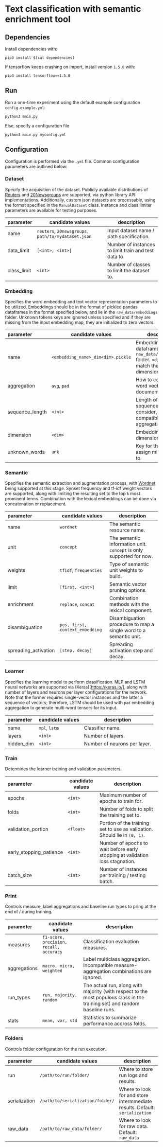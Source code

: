 # Text classification with semantic enrichment tool

## Dependencies

Install dependencies with:

`pip3 install $(cat dependencies)`

If tensorflow keeps crashing on import, install version `1.5.0` with:

`pip3 install tensorflow==1.5.0`


## Run
Run a one-time experiment using the default example configuration `config.example.yml`:
```python
python3 main.py
```
Else, specify a configuration file
```
python3 main.py myconfig.yml
```
## Configuration
Configuration is performed via the `.yml` file. Common configuration parameters are outlined below:

### Dataset
Specify the acquisition of the dataset. Publicly available distributions of [Reuters](https://martin-thoma.com/nlp-reuters/) and [20Newsgroups](http://qwone.com/~jason/20Newsgroups/) are supported, via python library API implementations. Additionally, custom json datasets are processable, using the format specified in the `ManualDataset` class. Instance and class limiter parameters are available for testing purposes.

| parameter | candidate values | description |
| :--- | --- | --- |
| name  | `reuters`, `20newsgroups`, `path/to/mydataset.json` | Input dataset name / path specification.  |
| data_limit  | `[<int>, <int>]` | Number of instances to limit train and test data to. |
| class_limit  | `<int>` | Number of classes to limit the dataset to. |

### Embedding
Specifies the word embedding and text vector representation parameters to be utilized. Embeddings should be in the format of pickled pandas dataframes in the format specified below, and lie in the `raw_data/embeddings` folder. Unknown tokens keys are ignored unless specified and if they are missing from the input embedding map, they are initialized to zero vectors.

| parameter | candidate values | description |
| :--- | --- | --- |
|  name | `<embedding_name>_dim<dim>.pickle`| Embedding pickled dataframe, lying in `raw_data/embeddings/` folder. `<dim>` should match the vector dimension. |
|  aggregation |  `avg`, `pad` | How to combine word vectors into document vectors. |
|  sequence_length |  `<int>` | Length of word sequence to consider, for compatible aggregations. |
|  dimension |  `<dim>` | Embedding vector dimension. |
|  unknown_words |  `unk` | Key for the vector to assign missing words to. |

### Semantic
Specifies the semantic extraction and augmentation process, with [Wordnet](https://wordnet.princeton.edu/) being supported at this stage. Synset frequency and tf-idf weight vectors are supported, along with limiting the resulting set to the top `k` most prominent terms. Combination with the lexical embeddings can be done via concatenation or replacement.

| parameter | candidate values | description |
| :--- | --- | --- |
|  name | `wordnet` | The semantic resource name. |
|  unit | `concept` | The semantic information unit. `concept` is only supported for now. |
|  weights |  `tfidf`, `frequencies` | Type of semantic unit weights to build. |
|  limit | `[first, <int>]` | Semantic vector pruning options. |
  | enrichment | `replace`, `concat` | Combination methods with the lexical component. |
  | disambiguation | `pos, first, context_embedding` | Disambiguation procedure to map a single word to a semantic unit. |
  | spreading_activation | `[step, decay]` | Spreading activation step and decay.  |

###  Learner
Specifies the learning model to perform classification. MLP and LSTM neural networks are supported via (Keras)[https://keras.io/], along with number of layers and neurons per layer configurations for the network. Note that the former requires single-vector instances and the latter a sequence of vectors; therefore, LSTM should be used with `pad` embedding aggregation to generate multi-word tensors for its input.

| parameter | candidate values | description |
| :--- | --- | --- |
|  name | `mpl`, `lstm` | Classifier name. |
|  layers | `<int>` | Number of layers. |
|  hidden_dim | `<int>` | Number of neurons per layer. |

###  Train
Determines the learner training and validation parameters.

| parameter | candidate values | description |
| :--- | --- | --- |
| epochs |  `<int>` | Maximum number of epochs to train for. |
| folds |  `<int>` | Number of folds to split the training set to. |
| validation_portion |  `<float>` | Portion of the training set to use as validation. Should lie in `(0, 1)`. |
| early_stopping_patience |  `<int>` | Number of epochs to wait before early stopping at validation loss stagnation. |
| batch_size |  `<int>` | Number of instances per training / testing batch. |


### Print
Controls measure, label aggregations and baseline run types to pring at the end of / during training.


| parameter | candidate values | description |
| :--- | --- | --- |
| measures |  `f1-score, precision, recall, accuracy` | Classification evaluation measures. |
| aggregations |  `macro, micro, weighted` | Label multiclass aggregation. Incompatible measure-aggregation combinations are ignored. |
| run_types |  `run, majority, random` | The actual run, along with majority (with respect to the most populous class in the training set) and random baseline runs. |
| stats |  `mean, var, std` | Statistics to summarize performance accross folds. |

### Folders
Controls folder configuration for the run execution.

| parameter | candidate values | description |
| :--- | --- | --- |
|  run | `/path/to/run/folder/` | Where to store run logs and results. | 
|  serialization |  `/path/to/serialization/folder/` | Where to look for and store intermmediate results. Default: `serialization` |
|  raw_data | `/path/to/raw_data/folder/` | Where to look for raw data. Default: `raw_data` |

<!-- Run large-scale experiments with [this wrapper](https://github.com/npit/nlesi-neural-augmentation). -->
